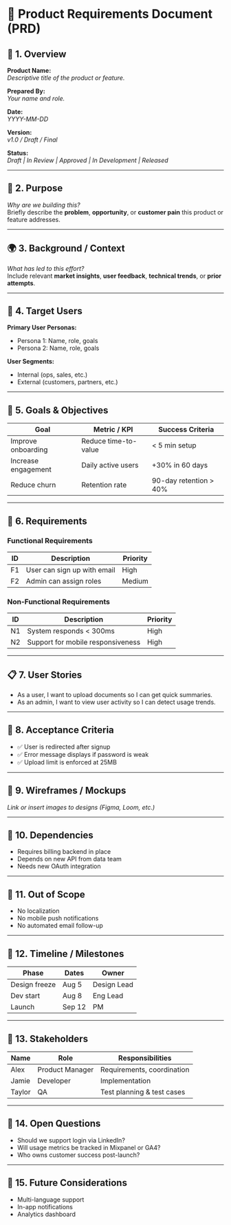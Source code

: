 # 🧾 Product Requirements Document (PRD)

## 📌 1. Overview

**Product Name:**  
_Descriptive title of the product or feature._

**Prepared By:**  
_Your name and role._

**Date:**  
_YYYY-MM-DD_

**Version:**  
_v1.0 / Draft / Final_

**Status:**  
_Draft | In Review | Approved | In Development | Released_

---

## 🎯 2. Purpose

_Why are we building this?_  
Briefly describe the **problem**, **opportunity**, or **customer pain** this product or feature addresses.

---

## 🌍 3. Background / Context

_What has led to this effort?_  
Include relevant **market insights**, **user feedback**, **technical trends**, or **prior attempts**.

---

## 👤 4. Target Users

**Primary User Personas:**  
- Persona 1: Name, role, goals  
- Persona 2: Name, role, goals

**User Segments:**  
- Internal (ops, sales, etc.)  
- External (customers, partners, etc.)

---

## 🧭 5. Goals & Objectives

| Goal                | Metric / KPI         | Success Criteria         |
|---------------------|----------------------|--------------------------|
| Improve onboarding  | Reduce time-to-value | < 5 min setup            |
| Increase engagement | Daily active users   | +30% in 60 days          |
| Reduce churn        | Retention rate       | 90-day retention > 40%   |

---

## 📐 6. Requirements

### Functional Requirements

| ID  | Description                      | Priority |
|-----|----------------------------------|----------|
| F1  | User can sign up with email      | High     |
| F2  | Admin can assign roles           | Medium   |

### Non-Functional Requirements

| ID  | Description                      | Priority |
|-----|----------------------------------|----------|
| N1  | System responds < 300ms          | High     |
| N2  | Support for mobile responsiveness| High     |

---

## 📋 7. User Stories

- As a user, I want to upload documents so I can get quick summaries.  
- As an admin, I want to view user activity so I can detect usage trends.

---

## 🧪 8. Acceptance Criteria

- ✅ User is redirected after signup  
- ✅ Error message displays if password is weak  
- ✅ Upload limit is enforced at 25MB

---

## 🧱 9. Wireframes / Mockups

_Link or insert images to designs (Figma, Loom, etc.)_

---

## 🧩 10. Dependencies

- Requires billing backend in place  
- Depends on new API from data team  
- Needs new OAuth integration

---

## 🚫 11. Out of Scope

- No localization  
- No mobile push notifications  
- No automated email follow-up

---

## 📅 12. Timeline / Milestones

| Phase         | Dates     | Owner       |
|---------------|-----------|-------------|
| Design freeze | Aug 5     | Design Lead |
| Dev start     | Aug 8     | Eng Lead    |
| Launch        | Sep 12    | PM          |

---

## 📣 13. Stakeholders

| Name   | Role            | Responsibilities              |
|--------|-----------------|-------------------------------|
| Alex   | Product Manager | Requirements, coordination    |
| Jamie  | Developer       | Implementation                |
| Taylor | QA              | Test planning & test cases    |

---

## 📌 14. Open Questions

- Should we support login via LinkedIn?  
- Will usage metrics be tracked in Mixpanel or GA4?  
- Who owns customer success post-launch?

---

## 🧠 15. Future Considerations

- Multi-language support  
- In-app notifications  
- Analytics dashboard
